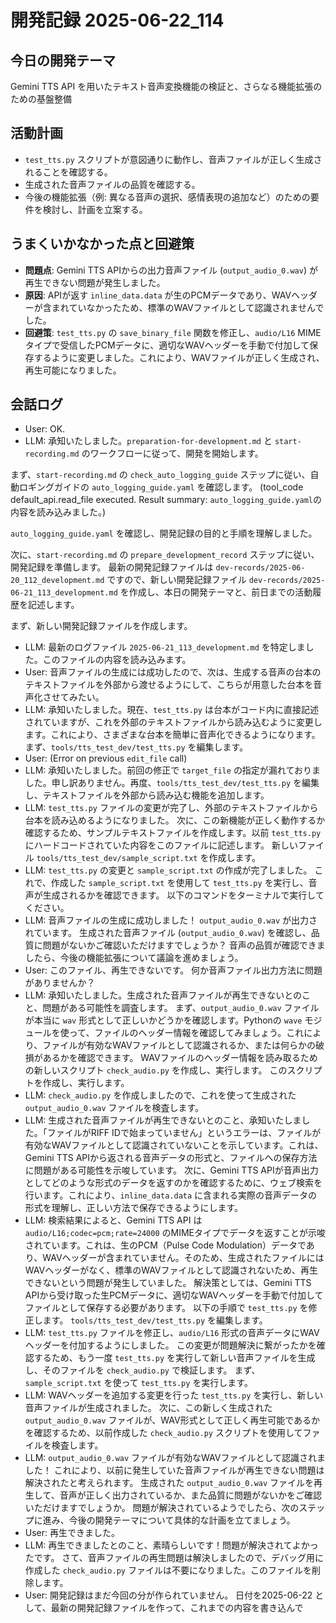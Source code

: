 # 開発記録 2025-06-22_114

## 今日の開発テーマ
Gemini TTS API を用いたテキスト音声変換機能の検証と、さらなる機能拡張のための基盤整備

## 活動計画
- `test_tts.py` スクリプトが意図通りに動作し、音声ファイルが正しく生成されることを確認する。
- 生成された音声ファイルの品質を確認する。
- 今後の機能拡張（例: 異なる音声の選択、感情表現の追加など）のための要件を検討し、計画を立案する。

## うまくいかなかった点と回避策
- **問題点**: Gemini TTS APIからの出力音声ファイル (`output_audio_0.wav`) が再生できない問題が発生しました。
- **原因**: APIが返す `inline_data.data` が生のPCMデータであり、WAVヘッダーが含まれていなかったため、標準のWAVファイルとして認識されませんでした。
- **回避策**: `test_tts.py` の `save_binary_file` 関数を修正し、`audio/L16` MIMEタイプで受信したPCMデータに、適切なWAVヘッダーを手動で付加して保存するように変更しました。これにより、WAVファイルが正しく生成され、再生可能になりました。

## 会話ログ
- User: OK.
- LLM: 承知いたしました。`preparation-for-development.md` と `start-recording.md` のワークフローに従って、開発を開始します。

まず、`start-recording.md` の `check_auto_logging_guide` ステップに従い、自動ロギングガイドの `auto_logging_guide.yaml` を確認します。
(tool_code default_api.read_file executed. Result summary: `auto_logging_guide.yaml`の内容を読み込みました。)

`auto_logging_guide.yaml` を確認し、開発記録の目的と手順を理解しました。

次に、`start-recording.md` の `prepare_development_record` ステップに従い、開発記録を準備します。
最新の開発記録ファイルは `dev-records/2025-06-20_112_development.md` ですので、新しい開発記録ファイル `dev-records/2025-06-21_113_development.md` を作成し、本日の開発テーマと、前日までの活動履歴を記述します。

まず、新しい開発記録ファイルを作成します。
- LLM: 最新のログファイル `2025-06-21_113_development.md` を特定しました。このファイルの内容を読み込みます。
- User: 音声ファイルの生成には成功したので、次は、生成する音声の台本のテキストファイルを外部から渡せるようにして、こちらが用意した台本を音声化させてみたい。
- LLM: 承知いたしました。現在、`test_tts.py` は台本がコード内に直接記述されていますが、これを外部のテキストファイルから読み込むように変更します。これにより、さまざまな台本を簡単に音声化できるようになります。
まず、`tools/tts_test_dev/test_tts.py` を編集します。
- User: (Error on previous `edit_file` call)
- LLM: 承知いたしました。前回の修正で `target_file` の指定が漏れておりました。申し訳ありません。再度、`tools/tts_test_dev/test_tts.py` を編集し、テキストファイルを外部から読み込む機能を追加します。
- LLM: `test_tts.py` ファイルの変更が完了し、外部のテキストファイルから台本を読み込めるようになりました。
次に、この新機能が正しく動作するか確認するため、サンプルテキストファイルを作成します。以前 `test_tts.py` にハードコードされていた内容をこのファイルに記述します。
新しいファイル `tools/tts_test_dev/sample_script.txt` を作成します。
- LLM: `test_tts.py` の変更と `sample_script.txt` の作成が完了しました。
これで、作成した `sample_script.txt` を使用して `test_tts.py` を実行し、音声が生成されるかを確認できます。
以下のコマンドをターミナルで実行してください。
- LLM: 音声ファイルの生成に成功しました！ `output_audio_0.wav` が出力されています。
生成された音声ファイル (`output_audio_0.wav`) を確認し、品質に問題がないかご確認いただけますでしょうか？
音声の品質が確認できましたら、今後の機能拡張について議論を進めましょう。
- User: このファイル、再生できないです。
何か音声ファイル出力方法に問題がありませんか？
- LLM: 承知いたしました。生成された音声ファイルが再生できないとのこと、問題がある可能性を調査します。
まず、`output_audio_0.wav` ファイルが本当に `wav` 形式として正しいかどうかを確認します。Pythonの `wave` モジュールを使って、ファイルのヘッダー情報を確認してみましょう。これにより、ファイルが有効なWAVファイルとして認識されるか、または何らかの破損があるかを確認できます。
WAVファイルのヘッダー情報を読み取るための新しいスクリプト `check_audio.py` を作成し、実行します。
このスクリプトを作成し、実行します。
- LLM: `check_audio.py` を作成しましたので、これを使って生成された `output_audio_0.wav` ファイルを検査します。
- LLM: 生成された音声ファイルが再生できないとのこと、承知いたしました。「ファイルがRIFF IDで始まっていません」というエラーは、ファイルが有効なWAVファイルとして認識されていないことを示しています。これは、Gemini TTS APIから返される音声データの形式と、ファイルへの保存方法に問題がある可能性を示唆しています。
次に、Gemini TTS APIが音声出力としてどのような形式のデータを返すのかを確認するために、ウェブ検索を行います。これにより、`inline_data.data` に含まれる実際の音声データの形式を理解し、正しい方法で保存できるようにします。
- LLM: 検索結果によると、Gemini TTS API は `audio/L16;codec=pcm;rate=24000` のMIMEタイプでデータを返すことが示唆されています。これは、生のPCM（Pulse Code Modulation）データであり、WAVヘッダーが含まれていません。そのため、生成されたファイルにはWAVヘッダーがなく、標準のWAVファイルとして認識されないため、再生できないという問題が発生していました。
解決策としては、Gemini TTS APIから受け取った生PCMデータに、適切なWAVヘッダーを手動で付加してファイルとして保存する必要があります。
以下の手順で `test_tts.py` を修正します。
`tools/tts_test_dev/test_tts.py` を編集します。
- LLM: `test_tts.py` ファイルを修正し、`audio/L16` 形式の音声データにWAVヘッダーを付加するようにしました。
この変更が問題解決に繋がったかを確認するため、もう一度 `test_tts.py` を実行して新しい音声ファイルを生成し、そのファイルを `check_audio.py` で検証します。
まず、`sample_script.txt` を使って `test_tts.py` を実行します。
- LLM: WAVヘッダーを追加する変更を行った `test_tts.py` を実行し、新しい音声ファイルが生成されました。
次に、この新しく生成された `output_audio_0.wav` ファイルが、WAV形式として正しく再生可能であるかを確認するため、以前作成した `check_audio.py` スクリプトを使用してファイルを検査します。
- LLM: `output_audio_0.wav` ファイルが有効なWAVファイルとして認識されました！
これにより、以前に発生していた音声ファイルが再生できない問題は解決されたと考えられます。
生成された `output_audio_0.wav` ファイルを再生して、音声が正しく出力されているか、また品質に問題がないかをご確認いただけますでしょうか。
問題が解決されているようでしたら、次のステップに進み、今後の開発テーマについて具体的な計画を立てましょう。
- User: 再生できました。
- LLM: 再生できましたとのこと、素晴らしいです！問題が解決されてよかったです。
さて、音声ファイルの再生問題は解決しましたので、デバッグ用に作成した `check_audio.py` ファイルは不要になりました。このファイルを削除します。
- User: 開発記録はまだ今回の分が作られていません。
日付を2025-06-22 として、最新の開発記録ファイルを作って、これまでの内容を書き込んで 